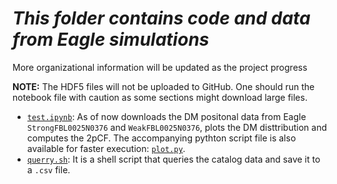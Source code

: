 # *This folder contains code and data from Eagle simulations*

More organizational information will be updated as the project progress

**NOTE:** The HDF5 files will not be uploaded to GitHub. One should run the notebook file with caution as some sections might download large files.

- [`test.ipynb`](test.ipynb): As of now downloads the DM positonal data from Eagle `StrongFBL0025N0376` and `WeakFBL0025N0376`, plots the DM disttribution and computes the 2pCF. The accompanying pythton script file is also available for faster execution: [`plot.py`](plot.py).
- [`querry.sh`](querry.sh): It is a shell script that queries the catalog data and save it to a `.csv` file.